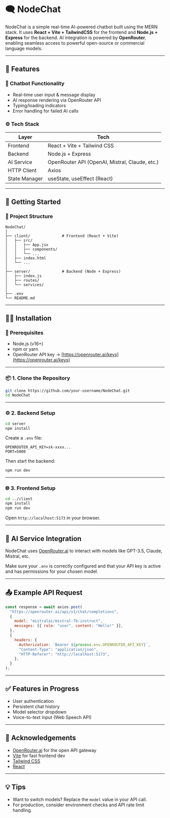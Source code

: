 # 🗨️ NodeChat

NodeChat is a simple real-time AI-powered chatbot built using the MERN stack. It uses **React + Vite + TailwindCSS** for the frontend and **Node.js + Express** for the backend. AI integration is powered by **OpenRouter**, enabling seamless access to powerful open-source or commercial language models.

---

## 📌 Features

### 💬 Chatbot Functionality

- Real-time user input & message display
- AI response rendering via OpenRouter API
- Typing/loading indicators
- Error handling for failed AI calls

### ⚙️ Tech Stack

| Layer         | Tech                                           |
| ------------- | ---------------------------------------------- |
| Frontend      | React + Vite + Tailwind CSS                    |
| Backend       | Node.js + Express                              |
| AI Service    | OpenRouter API (OpenAI, Mistral, Claude, etc.) |
| HTTP Client   | Axios                                          |
| State Manager | useState, useEffect (React)                    |

---

## 🚀 Getting Started

### 📁 Project Structure

```
NodeChat/
│
├── client/              # Frontend (React + Vite)
│   ├── src/
│   │   ├── App.jsx
│   │   ├── components/
│   │   └── ...
│   ├── index.html
│   └── ...
│
├── server/              # Backend (Node + Express)
│   ├── index.js
│   ├── routes/
│   └── services/
│
├── .env
└── README.md
```

---

## 🧑‍💻 Installation

### 🔧 Prerequisites

- Node.js (v16+)
- npm or yarn
- OpenRouter API key → [https://openrouter.ai/keys](https://openrouter.ai/keys)

---

### 📦 1. Clone the Repository

```bash
git clone https://github.com/your-username/NodeChat.git
cd NodeChat
```

---

### ⚙️ 2. Backend Setup

```bash
cd server
npm install
```

Create a `.env` file:

```env
OPENROUTER_API_KEY=sk-xxxx...
PORT=5000
```

Then start the backend:

```bash
npm run dev
```

---

### 🌐 3. Frontend Setup

```bash
cd ../client
npm install
npm run dev
```

Open `http://localhost:5173` in your browser.

---

## 🔌 AI Service Integration

NodeChat uses [OpenRouter.ai](https://openrouter.ai) to interact with models like GPT-3.5, Claude, Mistral, etc.

Make sure your `.env` is correctly configured and that your API key is active and has permissions for your chosen model.

---

## 📤 Example API Request

```js
const response = await axios.post(
  "https://openrouter.ai/api/v1/chat/completions",
  {
    model: "mistralai/mistral-7b-instruct",
    messages: [{ role: "user", content: "Hello!" }],
  },
  {
    headers: {
      Authorization: `Bearer ${process.env.OPENROUTER_API_KEY}`,
      "Content-Type": "application/json",
      "HTTP-Referer": "http://localhost:5173",
    },
  }
);
```

---

## ✅ Features in Progress

- User authentication
- Persistent chat history
- Model selector dropdown
- Voice-to-text input (Web Speech API)

---

## 🙌 Acknowledgements

- [OpenRouter.ai](https://openrouter.ai) for the open API gateway
- [Vite](https://vitejs.dev) for fast frontend dev
- [Tailwind CSS](https://tailwindcss.com)
- [React](https://reactjs.org)

---

## 💡 Tips

- Want to switch models? Replace the `model` value in your API call.
- For production, consider environment checks and API rate limit handling.
